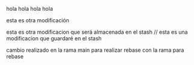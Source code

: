 hola hola hola hola 


esta es otra modificación 


esta es otra modificacion que será almacenada en el stash // esta es una modificacion  que guardaré en el stash 




cambio realizado en la rama main para realizar rebase con la rama para rebase 

